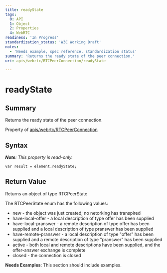 ```yaml
---
title: readyState
tags:
  0: API
  1: Object
  2: Properties
  4: WebRTC
readiness: 'In Progress'
standardization_status: 'W3C Working Draft'
notes:
  - 'Needs example, spec reference, standardization status'
summary: 'Returns the ready state of the peer connection.'
uri: apis/webrtc/RTCPeerConnection/readyState

---
```

# readyState

## Summary

Returns the ready state of the peer connection.

<span data-meta="applies_to" data-type="key">Property of <span data-type="value">[apis/webrtc/RTCPeerConnection](/apis/webrtc/RTCPeerConnection)</span></span>

## Syntax

***Note**: This property is read-only.*

``` {.js}
var result = element.readyState;
```

## Return Value

<span data-meta="return" data-type="key">Returns an object of type <span data-type="value">RTCPeerState</span></span>

The RTCPeerState enum has the following values:

-   new - the object was just created; no netorking has transpired
-   have-local-offer - a local description of type offer has been supplied
-   have-local-pranswer - a remote description of type offer has been supplied and a local description of type pranswer has been supplied
-   have-remote-pranswer - a local description of type "offer" has been supplied and a remote description of type "pranswer" has been supplied
-   active - both local and remote descriptions have been supplied, and the offer-answer exchange is complete
-   closed - the connection is closed

**Needs Examples**: This section should include examples.

